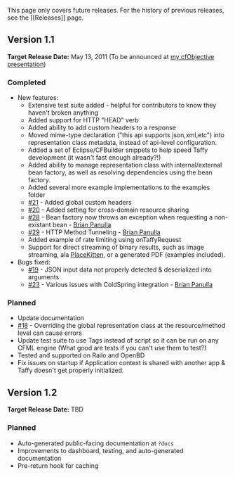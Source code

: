 This page only covers future releases. For the history of previous releases, see the [[Releases]] page.

## Version 1.1
**Target Release Date:** May 13, 2011 (To be announced at [my cfObjective presentation](http://lanyrd.com/2011/cfobjective/scfzb/))

### Completed

* New features:
  * Extensive test suite added - helpful for contributors to know they haven't broken anything
  * Added support for HTTP "HEAD" verb
  * Added ability to add custom headers to a response
  * Moved mime-type declaration ("this api supports json,xml,etc") into representation class metadata, instead of api-level configuration.
  * Added a set of Eclipse/CFBuilder snippets to help speed Taffy development (it wasn't fast enough already?!)
  * Added ability to manage representation class with internal/external bean factory, as well as resolving dependencies using the bean factory.
  * Added several more example implementations to the examples folder
  * [\#21](https://github.com/atuttle/taffy/issues/21) - Added global custom headers 
  * [\#20](https://github.com/atuttle/taffy/issues/20) - Added setting for cross-domain resource sharing
  * [\#28](https://github.com/atuttle/taffy/issues/28) - Bean factory now throws an exception when requesting a non-existant bean - [Brian Panulla](https://github.com/bpanulla)
  * [\#29](https://github.com/atuttle/taffy/issues/29) - HTTP Method Tunneling  - [Brian Panulla](https://github.com/bpanulla)
  * Added example of rate limiting using onTaffyRequest
  * Support for direct streaming of binary results, such as image streaming, ala [PlaceKitten](http://www.placekitten.com), or a generated PDF (examples included).
* Bugs fixed:
  * [\#19](https://github.com/atuttle/taffy/issues/19) - JSON input data not properly detected & deserialized into arguments
  * [\#23](https://github.com/atuttle/taffy/issues/24) - Various issues with ColdSpring integration - [Brian Panulla](https://github.com/bpanulla)

### Planned

* Update documentation
* [\#18](https://github.com/atuttle/taffy/issues/18) - Overriding the global representation class at the resource/method level can cause errors
* Update test suite to use Tags instead of script so it can be run on any CFML engine (What good are tests if you can't use them to test?)
* Tested and supported on Railo and OpenBD
* Fix issues on startup if Application context is shared with another app & Taffy doesn't get properly initialized.

## Version 1.2
**Target Release Date:** TBD

### Planned
* Auto-generated public-facing documentation at `?docs`
* Improvements to dashboard, testing, and auto-generated documentation
* Pre-return hook for caching
